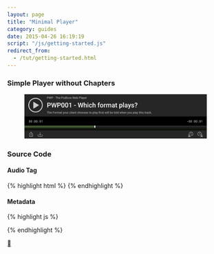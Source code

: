 ```yaml
---
layout: page
title: "Minimal Player"
category: guides
date: 2015-04-26 16:19:19
script: "/js/getting-started.js"
redirect_from:
  - /tut/getting-started.html
---
```


### Simple Player without Chapters

<figure class="mb">
  <img src="/assets/examples/minimal.png" alt="Minimal Player" class="fullwidth-img shadow">
</figure>

### Source Code

#### Audio Tag

{% highlight html %}
<audio id="my-ID">
  <source src="../which-format/podlove-test-track.mp4" type="audio/mp4"/>
  <source src="../which-format/podlove-test-track.mp3" type="audio/mpeg"/>
  <source src="../which-format/podlove-test-track.ogg" type="audio/ogg; codecs=vorbis"/>
  <source src="../which-format/podlove-test-track.opus" type="audio/ogg; codecs=opus"/>
</audio>
{% endhighlight %}

#### Metadata

{% highlight js %}
<script>
  pwp_metadata['my-ID'] = {
    sources: [
      {
        src: "/examples/which-format/podlove-test-track.mp4",
        type: "audio/mp4"
      },
      {
        src:"/examples/which-format/podlove-test-track.mp3",
        type:"audio/mpeg"
      },
      {
        src:"/examples/which-format/podlove-test-track.ogg",
        type:"audio/ogg; codecs=vorbis"
      },
      {
        src:"/examples/which-format/podlove-test-track.opus",
        type:"audio/ogg; codecs=opus"
      }
    ],
    title: 'PWP001 - Which format plays?',
    permalink: '/examples/which-format/index.html',
    subtitle: 'The Format your client chooses to play first will be told when you play this track.',
    publicationDate: '2004-02-12T15:19:21+00:00',
    show: {
      title: 'PWP - The Podlove Web Player',
      subtitle: 'HTML5 Goodness for Podcasts',
      summary: 'Even more text about this player and its advantages...',
      url: 'http://docs.podlove.org'
    },
    duration: '00:02.902'
  };
</script>
{% endhighlight %}

<div>
  <div class="right up-to-top"> <a class="icon pwp-arrow-up" href="#top"></a></div>
</div>
